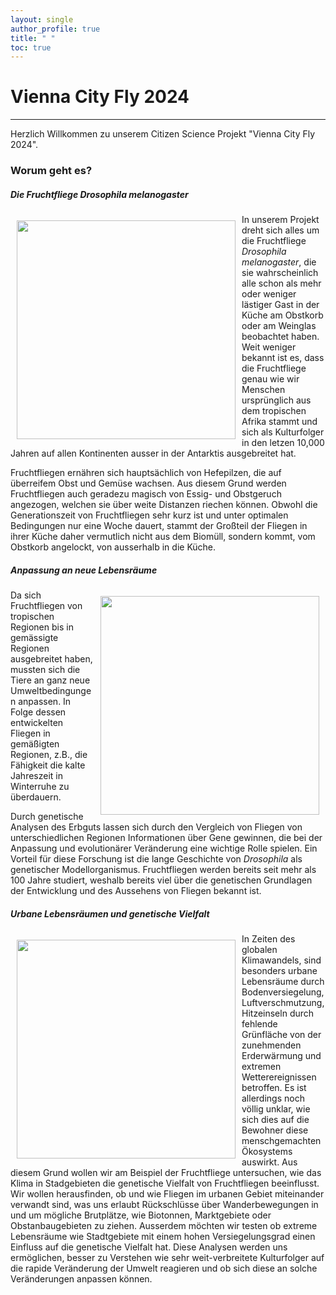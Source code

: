 ```yaml
---
layout: single
author_profile: true
title: " " 
toc: true
---
```


# Vienna City Fly 2024

***

 Herzlich Willkommen zu unserem Citizen Science Projekt "Vienna City Fly 2024".

### Worum geht es?

##### Die Fruchtfliege *Drosophila melanogaster*
<img src="https://upload.wikimedia.org/wikipedia/commons/thumb/7/7a/Drosophila_melanogaster_53362116.jpg/799px-Drosophila_melanogaster_53362116.jpg" align="left" width="350" hspace="10" vspace="10"/>In unserem Projekt dreht sich alles um die Fruchtfliege *Drosophila melanogaster*, die sie wahrscheinlich alle schon als mehr oder weniger lästiger Gast in der Küche am Obstkorb oder am Weinglas beobachtet haben. Weit weniger bekannt ist es, dass die Fruchtfliege genau wie wir Menschen ursprünglich aus dem tropischen Afrika stammt und  sich als Kulturfolger in den letzen 10,000 Jahren auf allen Kontinenten ausser in der Antarktis ausgebreitet hat. 

Fruchtfliegen ernähren sich hauptsächlich von Hefepilzen, die auf überreifem Obst und Gemüse wachsen. Aus diesem Grund werden Fruchtfliegen auch geradezu magisch von Essig- und Obstgeruch angezogen, welchen sie über weite Distanzen riechen können. Obwohl die Generationszeit von Fruchtfliegen sehr kurz ist und unter optimalen Bedingungen nur eine Woche dauert, stammt der Großteil der Fliegen in ihrer Küche daher vermutlich nicht aus dem Biomüll, sondern kommt, vom Obstkorb angelockt, von ausserhalb in die Küche. <br clear="left"/>

##### Anpassung an neue Lebensräume
<img src="https://upload.wikimedia.org/wikipedia/commons/thumb/9/95/Drosophila_melanogaster_Proboscis.jpg/1200px-Drosophila_melanogaster_Proboscis.jpg" align="right" width="350" hspace="10" vspace="10"/>Da sich Fruchtfliegen von tropischen Regionen bis in gemässigte Regionen ausgebreitet haben, mussten sich die Tiere an ganz neue Umweltbedingungen anpassen. In Folge dessen entwickelten Fliegen in gemäßigten Regionen, z.B., die Fähigkeit die kalte Jahreszeit in Winterruhe zu überdauern. 

Durch genetische Analysen des Erbguts lassen sich durch den Vergleich von Fliegen von unterschiedlichen Regionen Informationen über Gene gewinnen, die bei der Anpassung und evolutionärer Veränderung eine wichtige Rolle spielen. Ein Vorteil für diese Forschung ist die lange Geschichte von *Drosophila* als genetischer Modellorganismus. Fruchtfliegen werden bereits seit mehr als 100 Jahre studiert, weshalb bereits viel über die genetischen Grundlagen der Entwicklung und des Aussehens von Fliegen bekannt ist. <br clear="right"/>

##### Urbane Lebensräumen und genetische Vielfalt
<img src="https://oekastatic.orf.at/mims/2021/28/20/crops/w=1280,q=60,r=1.5/1005233_bigpicture_354420_stadtklimaanalyse-karte.jpg" align="left" width="350" hspace="10" vspace="10"/>In Zeiten des globalen Klimawandels, sind besonders urbane Lebensräume durch Bodenversiegelung, Luftverschmutzung, Hitzeinseln durch fehlende Grünfläche von der zunehmenden Erderwärmung und extremen Wetterereignissen betroffen. Es ist allerdings noch völlig unklar, wie sich dies auf die Bewohner diese menschgemachten Ökosystems auswirkt. Aus diesem Grund wollen wir am Beispiel der Fruchtfliege untersuchen, wie das Klima in Stadgebieten die genetische Vielfalt von Fruchtfliegen beeinflusst. Wir wollen herausfinden, ob und wie Fliegen im urbanen Gebiet miteinander verwandt sind, was uns erlaubt Rückschlüsse über Wanderbewegungen in und um mögliche Brutplätze, wie Biotonnen, Marktgebiete oder Obstanbaugebieten zu ziehen. Ausserdem möchten wir testen ob extreme Lebensräume wie Stadtgebiete mit einem hohen Versiegelungsgrad einen Einfluss auf die genetische Vielfalt hat. Diese Analysen werden uns ermöglichen, besser zu Verstehen wie sehr weit-verbreitete Kulturfolger auf die rapide Veränderung der Umwelt reagieren und ob sich diese an solche Veränderungen anpassen können.


